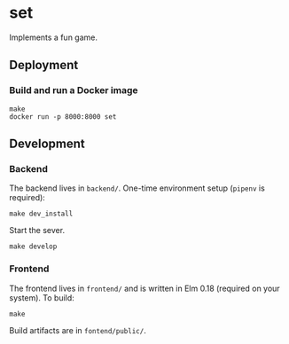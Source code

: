 # set

Implements a fun game.

## Deployment

### Build and run a Docker image

```
make
docker run -p 8000:8000 set
```

## Development

### Backend

The backend lives in `backend/`. One-time environment setup (`pipenv` is required):

```
make dev_install
```

Start the sever.

```
make develop
```

### Frontend

The frontend lives in `frontend/` and is written in Elm 0.18 (required on your system). To build:

```
make
```

Build artifacts are in `fontend/public/`.
